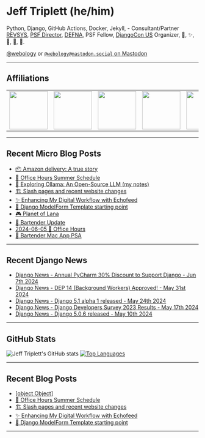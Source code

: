 # Jeff Triplett (he/him)

Python, Django, GitHub Actions, Docker, Jekyll,  - Consultant/Partner [REVSYS][], [PSF Director][], [DEFNA][], PSF Fellow, [DjangoCon US][] Organizer, 🏀, ✨, 💪, 🏃, 🤖.

<a href="https://twitter.com/webology">@webology</a> or <a href="https://mastodon.social/@webology" rel="me">`@webology@mastodon.social` on Mastodon</a>

<hr>

## Affiliations

<table border="0">
<tr>
<td><a href="https://github.com/revsys/"><img src="https://avatars.githubusercontent.com/u/308096?s=200&v=4" width="100px"></a></td>
<td><a href="https://github.com/psf/"><img src="https://avatars.githubusercontent.com/u/50630501?s=200&v=4" width="100px"></a></td>
<td><a href="https://github.com/djangocon/"><img src="https://avatars.githubusercontent.com/u/2891658?s=400&&v=4" width="100px"></a></td>
<td><a href="https://github.com/defna/"><img src="https://avatars.githubusercontent.com/u/13454395?s=200&v=4" width="100px"></a></td>
<td><a href="https://github.com/djangopackages/"><img src="https://avatars.githubusercontent.com/u/27385825?s=200&v=4" width="100px"></a></td>
</tr>
</table>

<hr>

## Recent Micro Blog Posts

<!--START_SECTION:micro-posts-->
* [📦 Amazon delivery: A true story](https:&#x2F;&#x2F;micro.webology.dev&#x2F;2024&#x2F;06&#x2F;12&#x2F;amazon-delivery-a.html)
* [📅 Office Hours Summer Schedule](https:&#x2F;&#x2F;micro.webology.dev&#x2F;2024&#x2F;06&#x2F;12&#x2F;office-hours-summer.html)
* [🦙 Exploring Ollama: An Open-Source LLM (my notes)](https:&#x2F;&#x2F;micro.webology.dev&#x2F;2024&#x2F;06&#x2F;11&#x2F;exploring-ollama-an.html)
* [🏗️ Slash pages and recent website changes](https:&#x2F;&#x2F;micro.webology.dev&#x2F;2024&#x2F;06&#x2F;10&#x2F;slash-pages-and.html)
* [✨ Enhancing My Digital Workflow with Echofeed](https:&#x2F;&#x2F;micro.webology.dev&#x2F;2024&#x2F;06&#x2F;09&#x2F;enhancing-my-digital.html)
* [🧱 Django ModelForm Template starting point](https:&#x2F;&#x2F;micro.webology.dev&#x2F;2024&#x2F;06&#x2F;08&#x2F;django-modelform-template.html)
* [🎮 Planet of Lana](https:&#x2F;&#x2F;micro.webology.dev&#x2F;2024&#x2F;06&#x2F;07&#x2F;planet-of-lana.html)
* [🧊 Bartender Update](https:&#x2F;&#x2F;micro.webology.dev&#x2F;2024&#x2F;06&#x2F;06&#x2F;bartender-update.html)
* [2024-06-05 📅 Office Hours](https:&#x2F;&#x2F;micro.webology.dev&#x2F;2024&#x2F;06&#x2F;05&#x2F;office-hours.html)
* [👤 Bartender Mac App PSA](https:&#x2F;&#x2F;micro.webology.dev&#x2F;2024&#x2F;06&#x2F;04&#x2F;bartender-mac-app.html)
<!--END_SECTION:micro-posts-->

<hr>

## Recent Django News

<!--START_SECTION:news-->
* [Django News - Annual PyCharm 30% Discount to Support Django - Jun 7th 2024](https:&#x2F;&#x2F;django-news.com&#x2F;issues&#x2F;236)
* [Django News - DEP 14 (Background Workers) Approved! - May 31st 2024](https:&#x2F;&#x2F;django-news.com&#x2F;issues&#x2F;235)
* [Django News - Django 5.1 alpha 1 released - May 24th 2024](https:&#x2F;&#x2F;django-news.com&#x2F;issues&#x2F;234)
* [Django News - Django Developers Survey 2023 Results - May 17th 2024](https:&#x2F;&#x2F;django-news.com&#x2F;issues&#x2F;233)
* [Django News - Django 5.0.6 released - May 10th 2024](https:&#x2F;&#x2F;django-news.com&#x2F;issues&#x2F;232)
<!--END_SECTION:news-->

<hr>

## GitHub Stats

![Jeff Triplett's GitHub stats](https://github-readme-stats.vercel.app/api?username=jefftriplett&show_icons=&private_count=true&theme=dracula)  [![Top Languages](https://github-readme-stats.vercel.app/api/top-langs/?username=jefftriplett&layout=compact&theme=dracula)]()

<hr>

## Recent Blog Posts

<!--START_SECTION:posts-->
* [[object Object]](https:&#x2F;&#x2F;jefftriplett.com&#x2F;2024&#x2F;2024-06-11-exploring-ollama-an-open-source-llm-my-notes&#x2F;)
* [📅 Office Hours Summer Schedule](https:&#x2F;&#x2F;jefftriplett.com&#x2F;2024&#x2F;office-hours-summer-schedule&#x2F;)
* [🏗️ Slash pages and recent website changes](https:&#x2F;&#x2F;jefftriplett.com&#x2F;2024&#x2F;slash-pages-and-recent-website-changes&#x2F;)
* [✨ Enhancing My Digital Workflow with Echofeed](https:&#x2F;&#x2F;jefftriplett.com&#x2F;2024&#x2F;enhancing-my-digital-workflow-with-echofeed&#x2F;)
* [🧱 Django ModelForm Template starting point](https:&#x2F;&#x2F;jefftriplett.com&#x2F;2024&#x2F;django-modelform-template-starting-point&#x2F;)
<!--END_SECTION:posts-->

<hr>

[DEFNA]: https://www.defna.org/
[DjangoCon US]: http://djangocon.us/
[PSF Director]: https://www.python.org/psf/members/#board-of-directors
[REVSYS]: https://www.revsys.com/
